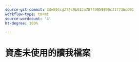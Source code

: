 ```yaml
---
source-git-commit: 33e804cd274c9b612a78f49059890c317736c091
workflow-type: tm+mt
source-wordcount: '4'
ht-degree: 100%

---
```

# 資產未使用的讀我檔案
